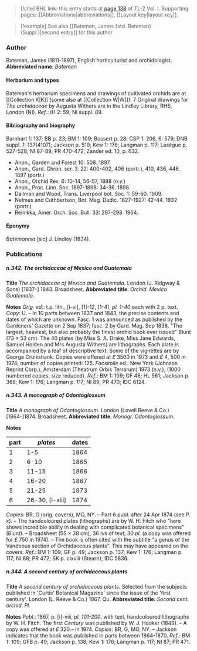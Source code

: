 > [!cite] BHL link: this entry starts at [page 138](https://www.biodiversitylibrary.org/page/33120269) of TL-2 Vol. I.
> Supporting pages: [[Abbreviations|abbreviations]], [[Layout key|layout key]].

> [!example] See also [[Bateman, James {std. Bateman} (Suppl.)|second entry]] for this author

### Author

Bateman, James (1811-1897), English horticulturist and orchidologist. 
**Abbreviated name**: *Bateman*

#### Herbarium and types

Bateman's herbarium specimens and drawings of cultivated orchids are at [[Collection K|K]] (some also at [[Collection W|W]]). 7 Original drawings for *The orchidaceae* by Augusta Withers are in the Lindley Library, RHS, London (NI).
*Ref*.: IH 2: 59; NI suppl. 89.

#### Bibliography and biography

Barnhart 1: 137; BB p. 23; BM 1: 109; Bossert p. 28; CSP 1: 206, 6: 579; DNB suppl. 1: 137(4107); Jackson p. 519; Kew 1: 176; Langman p. 117; Lasègue p. 527-528; NI 87-89; PR 470-472; Zander ed. 10, p. 632.
- Anon., Garden and Forest 10: 508. 1897.
- Anon., Gard. Chron. ser. 3. 22: 400-402, 406 (portr.), 410, 436, 446. 1897 (portr.)
- Anon., Orchid Rev. 6: 10-14, 56-57, 1898 (*n.v.*)
- Anon., Proc. Linn. Soc. 1897-1898: 34-36. 1898.
- Dallman and Wood, Trans. Liverpool bot. Soc. 1: 59-60. 1909.
- Nelmes and Cuthbertson, Bot. Mag. Dedic. 1827-1927: 42-44. 1932 (portr.)
- Reinikka, Amer. Orch. Soc. Bull. 33: 297-298. 1964.

#### Eponymy

*Batemannia* \[sic\] J. Lindley (1834).

### Publications

##### n.342. The orchidaceae of Mexico and Guatemala

**Title**
*The orchidaceae of Mexico and Guatemala*. London (J. Ridgway & Sons) \[1837-\] 1843. Broadsheet.
**Abbreviated title**: *Orchid. Mexico Guatemala*.

**Notes**
*Orig. ed*.: t.p. lith., \[i-vi\], \[1\]-12, \[1-4\], *pl. 1-40* each with 2 p. text. *Copy*: U. – In 10 parts between 1837 and 1843, the precise contents and dates of which are unknown. Fasc. 1 was announced as published by the Gardeners' Gazette on 2 Sep 1837; fasc. 2 by Gard. Mag. Sep 1838. "The largest, heaviest, but also probably the finest orchid book ever issued" Blunt (73 × 53 cm). The 40 plates (by Miss S. A. Drake, Miss Jane Edwards, Samuel Holden and Mrs Augusta Withers) are lithographs. Each plate is accompanied by a leaf of descriptive text. Some of the vignettes are by George Cruikshank. Copies were offered at *£* 3500 in 1973 and *£* 4, 500 in 1974; number of copies printed: 125.
*Facsimile ed*.: New York (Johnson Reprint Corp.), Amsterdam (Theatrum Orbis Terrarum) 1973 (n.v.), (1000 numbered copies, size reduced).
*Ref*.: BM 1: 109; GF 48; HL 561; Jackson p. 368; Kew 1: 176; Langman p. 117; NI 89; PR 470; IDC 6124.

##### n.343. A monograph of Odontoglossum

**Title**
*A monograph of Odontoglossum*. London (Lovell Reeve & Co.) \[1864-\]1874. Broadsheet.
**Abbreviated title**: *Monogr. Odontoglossum*.

**Notes**

|part	|*plates*	|dates	|
|---	|---	|---	|
|1	|1-5	|1864	|
|2	|6-10	|1865	|
|3	|11-15	|1866	|
|4	|16-20	|1867|
|5	|21-25	|1873|
|6	|26-30, \[i-xiii\]	|1874|

*Copies*: BR, G (orig. covers), MO, NY. – Part 6 publ. after 24 Apr 1874 (see P. x). – The handcoloured plates (lithographs) are by W. H. Fitch who "here shows incredible ability in dealing with complicated botanical specimens" (Blunt). – Broadsheet (55 × 38 cm), 36 lvs of text, *30 pl*. (a copy was offered for *£* 750 in 1974). – The book is often cited with the subtitle "a genus of the Vandeous section of Orchidaceous plants".
This may have appeared on the covers.
*Ref*.: BM 1: 109; GF p. 49; Jackson p. 137; Kew 1: 176; Langman p. 117; NI 88; PR 472; SK p. clxviii (Stearn); IDC 5836.

##### n.344. A second century of orchidaceous plants

**Title**
*A second century of orchidaceous plants*. Selected from the subjects published in 'Curtis' Botanical Magazine' since the issue of the 'first century'. London (L. Reeve & Co.) 1867. Qu.
**Abbreviated title**: *Second cent. orchid. Pl.*

**Notes**
*Publ*.: 1867, p. \[i\]-viii, *pl. 101-200*, with text, handcoloured lithographs by W. H. Fitch. The first *Century* was published by W. J. Hooker (1849). – A copy was offered at *£* 320.– in 1974. *Copies*: BR, G, MO, NY. – Jackson indicates that the book was published in parts between 1864-1870.
*Ref*.: BM 1: 109; GFB p. 49; Jackson p. 138; Kew 1: 176; Langman p. 117; NI 87; PR 471.

